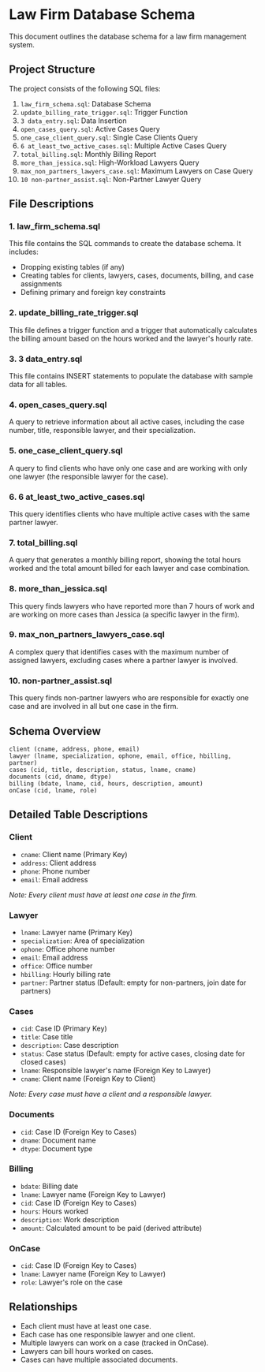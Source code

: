 # Law Firm Database Schema 

This document outlines the database schema for a law firm management system.

## Project Structure

The project consists of the following SQL files:

1. `law_firm_schema.sql`: Database Schema
2. `update_billing_rate_trigger.sql`: Trigger Function
3. `3 data_entry.sql`: Data Insertion
4. `open_cases_query.sql`: Active Cases Query
5. `one_case_client_query.sql`: Single Case Clients Query
6. `6 at_least_two_active_cases.sql`: Multiple Active Cases Query
7. `total_billing.sql`: Monthly Billing Report
8. `more_than_jessica.sql`: High-Workload Lawyers Query
9. `max_non_partners_lawyers_case.sql`: Maximum Lawyers on Case Query
10. `10 non-partner_assist.sql`: Non-Partner Lawyer Query

## File Descriptions

### 1. law_firm_schema.sql

This file contains the SQL commands to create the database schema. It includes:
- Dropping existing tables (if any)
- Creating tables for clients, lawyers, cases, documents, billing, and case assignments
- Defining primary and foreign key constraints

### 2. update_billing_rate_trigger.sql

This file defines a trigger function and a trigger that automatically calculates the billing amount based on the hours worked and the lawyer's hourly rate.

### 3. 3 data_entry.sql

This file contains INSERT statements to populate the database with sample data for all tables.

### 4. open_cases_query.sql

A query to retrieve information about all active cases, including the case number, title, responsible lawyer, and their specialization.

### 5. one_case_client_query.sql

A query to find clients who have only one case and are working with only one lawyer (the responsible lawyer for the case).

### 6. 6 at_least_two_active_cases.sql

This query identifies clients who have multiple active cases with the same partner lawyer.

### 7. total_billing.sql

A query that generates a monthly billing report, showing the total hours worked and the total amount billed for each lawyer and case combination.

### 8. more_than_jessica.sql

This query finds lawyers who have reported more than 7 hours of work and are working on more cases than Jessica (a specific lawyer in the firm).

### 9. max_non_partners_lawyers_case.sql

A complex query that identifies cases with the maximum number of assigned lawyers, excluding cases where a partner lawyer is involved.

### 10. non-partner_assist.sql

This query finds non-partner lawyers who are responsible for exactly one case and are involved in all but one case in the firm.

## Schema Overview

```
client (cname, address, phone, email)
lawyer (lname, specialization, ophone, email, office, hbilling, partner)
cases (cid, title, description, status, lname, cname)
documents (cid, dname, dtype)
billing (bdate, lname, cid, hours, description, amount)
onCase (cid, lname, role)
```

## Detailed Table Descriptions

### Client
- `cname`: Client name (Primary Key)
- `address`: Client address
- `phone`: Phone number
- `email`: Email address

*Note: Every client must have at least one case in the firm.*

### Lawyer
- `lname`: Lawyer name (Primary Key)
- `specialization`: Area of specialization
- `ophone`: Office phone number
- `email`: Email address
- `office`: Office number
- `hbilling`: Hourly billing rate
- `partner`: Partner status (Default: empty for non-partners, join date for partners)

### Cases
- `cid`: Case ID (Primary Key)
- `title`: Case title
- `description`: Case description
- `status`: Case status (Default: empty for active cases, closing date for closed cases)
- `lname`: Responsible lawyer's name (Foreign Key to Lawyer)
- `cname`: Client name (Foreign Key to Client)

*Note: Every case must have a client and a responsible lawyer.*

### Documents
- `cid`: Case ID (Foreign Key to Cases)
- `dname`: Document name
- `dtype`: Document type

### Billing
- `bdate`: Billing date
- `lname`: Lawyer name (Foreign Key to Lawyer)
- `cid`: Case ID (Foreign Key to Cases)
- `hours`: Hours worked
- `description`: Work description
- `amount`: Calculated amount to be paid (derived attribute)

### OnCase
- `cid`: Case ID (Foreign Key to Cases)
- `lname`: Lawyer name (Foreign Key to Lawyer)
- `role`: Lawyer's role on the case

## Relationships

- Each client must have at least one case.
- Each case has one responsible lawyer and one client.
- Multiple lawyers can work on a case (tracked in OnCase).
- Lawyers can bill hours worked on cases.
- Cases can have multiple associated documents.
